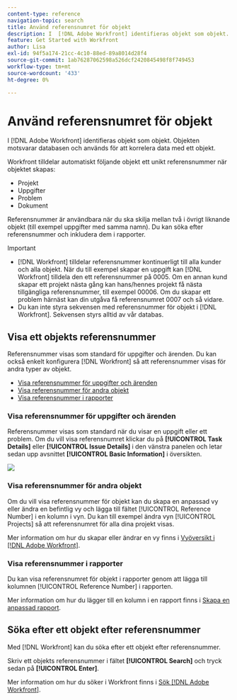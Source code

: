 ```yaml
---
content-type: reference
navigation-topic: search
title: Använd referensnumret för objekt
description: I  [!DNL Adobe Workfront] identifieras objekt som objekt. Objekten motsvarar databasen och används för att korrelera data med ett objekt. Referensnummer är användbara när du ska skilja mellan två i övrigt liknande objekt (till exempel uppgifter med samma namn). Du kan söka efter referensnummer och inkludera dem i rapporter.
feature: Get Started with Workfront
author: Lisa
exl-id: 94f5a174-21cc-4c10-88ed-89a8014d28f4
source-git-commit: 1ab76287062598a526dcf2420845498f8f749453
workflow-type: tm+mt
source-wordcount: '433'
ht-degree: 0%

---
```


# Använd referensnumret för objekt

I [!DNL Adobe Workfront] identifieras objekt som objekt. Objekten motsvarar databasen och används för att korrelera data med ett objekt.

Workfront tilldelar automatiskt följande objekt ett unikt referensnummer när objektet skapas:

* Projekt
* Uppgifter
* Problem
* Dokument

Referensnummer är användbara när du ska skilja mellan två i övrigt liknande objekt (till exempel uppgifter med samma namn). Du kan söka efter referensnummer och inkludera dem i rapporter.

>[!IMPORTANT]
>
>* [!DNL Workfront] tilldelar referensnummer kontinuerligt till alla kunder och alla objekt. När du till exempel skapar en uppgift kan [!DNL Workfront] tilldela den ett referensnummer på 0005. Om en annan kund skapar ett projekt nästa gång kan hans/hennes projekt få nästa tillgängliga referensnummer, till exempel 00006. Om du skapar ett problem härnäst kan din utgåva få referensnumret 0007 och så vidare.
>* Du kan inte styra sekvensen med referensnummer för objekt i [!DNL Workfront]. Sekvensen styrs alltid av vår databas.
>



## Visa ett objekts referensnummer

Referensnummer visas som standard för uppgifter och ärenden. Du kan också enkelt konfigurera [!DNL Workfront] så att referensnummer visas för andra typer av objekt.

* [Visa referensnummer för uppgifter och ärenden](#view-reference-numbers-for-tasks-and-issues)
* [Visa referensnummer för andra objekt](#view-reference-numbers-for-other-objects)
* [Visa referensnummer i rapporter](#view-reference-numbers-in-reports)

### Visa referensnummer för uppgifter och ärenden

Referensnummer visas som standard när du visar en uppgift eller ett problem.  Om du vill visa referensnumret klickar du på **[!UICONTROL Task Details]** eller **[!UICONTROL Issue Details]** i den vänstra panelen och letar sedan upp avsnittet **[!UICONTROL Basic Information]** i översikten.

![](assets/reference-number-nwe-350x184.png)

### Visa referensnummer för andra objekt

Om du vill visa referensnummer för objekt kan du skapa en anpassad vy eller ändra en befintlig vy och lägga till fältet [!UICONTROL Reference Number] i en kolumn i vyn. Du kan till exempel ändra vyn [!UICONTROL Projects] så att referensnumret för alla dina projekt visas.

Mer information om hur du skapar eller ändrar en vy finns i [Vyöversikt i [!DNL Adobe Workfront]](../../../reports-and-dashboards/reports/reporting-elements/views-overview.md).

### Visa referensnummer i rapporter

Du kan visa referensnumret för objekt i rapporter genom att lägga till kolumnen [!UICONTROL Reference Number] i rapporten.

Mer information om hur du lägger till en kolumn i en rapport finns i [Skapa en anpassad rapport](../../../reports-and-dashboards/reports/creating-and-managing-reports/create-custom-report.md).

## Söka efter ett objekt efter referensnummer

Med [!DNL Workfront] kan du söka efter ett objekt efter referensnummer.

Skriv ett objekts referensnummer i fältet **[!UICONTROL Search]** och tryck sedan på **[!UICONTROL Enter]**.

Mer information om hur du söker i Workfront finns i [Sök [!DNL Adobe Workfront]](../../../workfront-basics/navigate-workfront/search/search-workfront.md).
